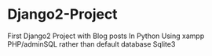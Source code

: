 # Django2-Project
First Django2 Project with Blog posts
In Python
Using xampp PHP/adminSQL rather than default database Sqlite3
